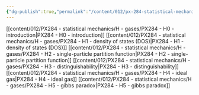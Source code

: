 ```yaml
---
{"dg-publish":true,"permalink":"/content/012/px-284-statistical-mechanics/h-gases/h-gases/","noteIcon":"1","created":"2025-01-09T15:10:39.678+00:00","updated":"2025-01-13T10:42:59.611+00:00"}
---
```


[[content/012/PX284 - statistical mechanics/H - gases/PX284 - H0 - introduction\|PX284 - H0 - introduction]]
[[content/012/PX284 - statistical mechanics/H - gases/PX284 - H1 - density of states (DOS)\|PX284 - H1 - density of states (DOS)]]
[[content/012/PX284 - statistical mechanics/H - gases/PX284 - H2 - single-particle partition function\|PX284 - H2 - single-particle partition function]]
[[content/012/PX284 - statistical mechanics/H - gases/PX284 - H3 - distinguishability\|PX284 - H3 - distinguishability]]
[[content/012/PX284 - statistical mechanics/H - gases/PX284 - H4 - ideal gas\|PX284 - H4 - ideal gas]]
[[content/012/PX284 - statistical mechanics/H - gases/PX284 - H5 - gibbs paradox\|PX284 - H5 - gibbs paradox]]

